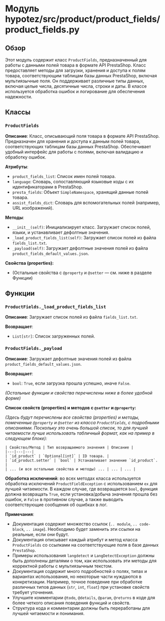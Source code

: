 # Модуль hypotez/src/product/product_fields/product_fields.py

## Обзор

Этот модуль содержит класс `ProductFields`, предназначенный для работы с данными полей товара в формате API PrestaShop.  Класс предоставляет методы для загрузки, хранения и доступа к полям товара, соответствующим таблицам базы данных PrestaShop, включая мультиязычные поля.  Он поддерживает различные типы данных, включая целые числа, десятичные числа, строки и даты.  В классе используется обработка ошибок и логирование для обеспечения надежности.

## Классы

### `ProductFields`

**Описание**: Класс, описывающий поля товара в формате API PrestaShop.  Предназначен для хранения и доступа к данным полей товара, соответствующих таблицам базы данных PrestaShop.  Обеспечивает удобный интерфейс для работы с полями, включая валидацию и обработку ошибок.

**Атрибуты**:

- `product_fields_list`: Список имен полей товара.
- `language`: Словарь, сопоставляющий языковые коды с их идентификаторами в PrestaShop.
- `presta_fields`: Объект `SimpleNamespace`, хранящий данные полей товара.
- `assist_fields_dict`: Словарь для вспомогательных полей (например, URL изображений).

**Методы**:

- `__init__(self)`: Инициализирует класс. Загружает список полей, языки, и устанавливает дефолтные значения.
- `_load_product_fields_list(self)`: Загружает список полей из файла `fields_list.txt`.
- `_payload(self)`: Загружает дефолтные значения полей из файла `product_fields_default_values.json`.

**Свойства (properties):**

* (Остальные свойства с `@property` и `@setter` — см. ниже в разделе Функции)


## Функции

### `ProductFields._load_product_fields_list`

**Описание**: Загружает список полей из файла `fields_list.txt`.

**Возвращает**:
- `List[str]`: Список загруженных полей.

### `ProductFields._payload`

**Описание**: Загружает дефолтные значения полей из файла `product_fields_default_values.json`.

**Возвращает**:
- `bool`: `True`, если загрузка прошла успешно, иначе `False`.


*(Остальные функции и свойства перечислены ниже в более удобной форме)*

**Список свойств (properties) и методов с `@setter` и `@property`:**

*(Здесь будут перечислены все свойства (properties) и методы, помеченные `@property` и `@setter` из класса `ProductFields`, с подробными описаниями.  Поскольку это очень большой список, то для лучшей читаемости лучше использовать табличный формат, как на пример в следующем блоке):*


```
| Свойство/Метод | Тип возвращаемого значения | Описание |
|---|---|---|
| `id_product` | `Optional[int]` | ID товара. |
| `id_product.setter` | `bool` | Устанавливает значение `id_product`. |
| ... (и все остальные свойства и методы) ... | ... | ... |
```

**Обработка исключений**: во всех методах класса используется обработка исключений `ProductFieldException` с использованием `ex` для лучшей читаемости.  В каждом случае, где возвращается `bool`, функция должна возвращать `True`, если установка/добыча значения прошла без ошибок, и `False` в противном случае, а также выводить соответствующие сообщения об ошибках в лог.


**Примечания**:

- Документация содержит множество ссылок (`.. module`, `.. code-block`, `.. image`).  Необходимо будет заменить эти ссылки на реальные, если они будут.
- Документация описывает каждый атрибут и метод класса `ProductFields` со ссылками на соответствующие поля в базе данных `PrestaShop`.
- Примеры использования `langdetect` и `LangDetectException` должны быть дополнены деталями о том, как использовать эти методы для корректной работы с мультиязычным текстом.
- Документация содержит много подробностей о полях, типах и вариантах использования, но некоторые части нуждаются в конкретизации.  Например, точное поведение при обработке различных типов данных (`str`, `int`, `float`) при установке свойств требует уточнения.
- Улучшите комментарии `@todo`, `@details`, `@param`, `@returns` в коде для более четкого описания поведения функций и свойств.
- Структура кода и комментарии должны быть переработаны для лучшей читаемости и понимания.


```